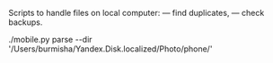 Scripts to handle files on local computer:
— find duplicates,
— check backups.

./mobile.py parse --dir '/Users/burmisha/Yandex.Disk.localized/Photo/phone/'
